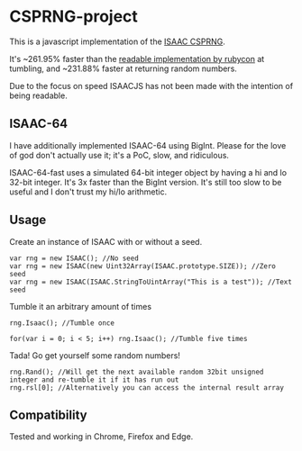 # CSPRNG-project

This is a javascript implementation of the [ISAAC CSPRNG](https://burtleburtle.net/bob/rand/isaacafa.html).

It's ~261.95% faster than the [readable implementation by rubycon](https://github.com/rubycon/isaac.js) at tumbling, and ~231.88% faster at returning random numbers.

Due to the focus on speed ISAACJS has not been made with the intention of being readable.

## ISAAC-64

I have additionally implemented ISAAC-64 using BigInt. Please for the love of god don't actually use it; it's a PoC, slow, and ridiculous.

ISAAC-64-fast uses a simulated 64-bit integer object by having a hi and lo 32-bit integer. It's 3x faster than the BigInt version. It's still too slow to be useful and I don't trust my hi/lo arithmetic.

## Usage

Create an instance of ISAAC with or without a seed.
```JS
var rng = new ISAAC(); //No seed
var rng = new ISAAC(new Uint32Array(ISAAC.prototype.SIZE)); //Zero seed
var rng = new ISAAC(ISAAC.StringToUintArray("This is a test")); //Text seed
```

Tumble it an arbitrary amount of times
```JS
rng.Isaac(); //Tumble once

for(var i = 0; i < 5; i++) rng.Isaac(); //Tumble five times
```

Tada! Go get yourself some random numbers!
```JS
rng.Rand(); //Will get the next available random 32bit unsigned integer and re-tumble it if it has run out
rng.rsl[0]; //Alternatively you can access the internal result array
```

## Compatibility

Tested and working in Chrome, Firefox and Edge.
